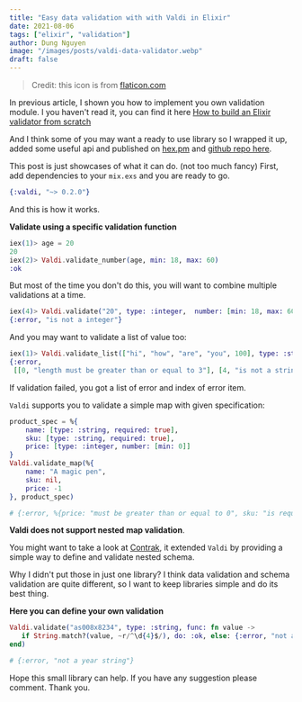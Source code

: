 ```yaml
---
title: "Easy data validation with with Valdi in Elixir"
date: 2021-08-06
tags: ["elixir", "validation"]
author: Dung Nguyen
image: "/images/posts/valdi-data-validator.webp"
draft: false
---
```


> Credit: this icon is from [flaticon.com](https://www.flaticon.com/free-icon/parking-barrier_2983600)

In previous article, I shown you how to implement you own validation module. I you haven't read it, you can find it here [How to build an Elixir validator from scratch ](/blog/2021-07-31-build-elixir-validator-from-scratch)

And I think some of you may want a ready to use library so I wrapped it up, added some useful api and published on [hex.pm](https://hex.pm/packages/valdi) and [github repo here](https://github.com/bluzky/valdi).

This post is just showcases of what it can do. (not too much fancy)
First, add dependencies to your `mix.exs` and you are ready to go.

```elixir
{:valdi, "~> 0.2.0"}
```

And this is how it works.

**Validate using a specific validation function**

```elixir
iex(1)> age = 20
20
iex(2)> Valdi.validate_number(age, min: 18, max: 60)
:ok
```

But most of the time you don't do this, you will want to combine multiple validations at a time.

```elixir
iex(4)> Valdi.validate("20", type: :integer,  number: [min: 18, max: 60])
{:error, "is not a integer"}
```

And you may want to validate a list of value too:

```elixir
iex(1)> Valdi.validate_list(["hi", "how", "are", "you", 100], type: :string,  length: [min: 3])
{:error,
 [[0, "length must be greater than or equal to 3"], [4, "is not a string"]]}
```
If validation failed, you got a list of error and index of error item.


`Valdi` supports you to validate a simple map with given specification:

```elixir
product_spec = %{
    name: [type: :string, required: true],
    sku: [type: :string, required: true],
    price: [type: :integer, number: [min: 0]]
}
Valdi.validate_map(%{
    name: "A magic pen",
    sku: nil,
    price: -1
}, product_spec)

# {:error, %{price: "must be greater than or equal to 0", sku: "is required"}}
```

**Valdi does not support nested map validation**.

You might want to take a look at [Contrak](https://github.com/bluzky/contrak), it extended `Valdi` by providing a simple way to define and validate nested schema.

Why I didn't put those in just one library? I think data validation and schema validation are quite different, so I want to keep libraries simple and do its best thing.


**Here you can define your own validation**

```elixir
Valdi.validate("as008x8234", type: :string, func: fn value ->
   if String.match?(value, ~r/^\d{4}$/), do: :ok, else: {:error, "not a year string"}
end)

# {:error, "not a year string"}
```

Hope this small library can help. If you have any suggestion please comment.
Thank you.
